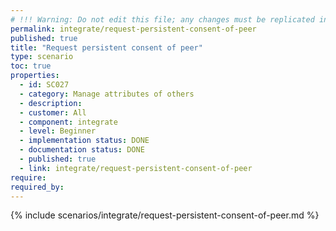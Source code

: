 ```yaml
---
# !!! Warning: Do not edit this file; any changes must be replicated in Excel !!!
permalink: integrate/request-persistent-consent-of-peer
published: true
title: "Request persistent consent of peer"
type: scenario
toc: true
properties:
  - id: SC027
  - category: Manage attributes of others
  - description:
  - customer: All
  - component: integrate
  - level: Beginner
  - implementation status: DONE
  - documentation status: DONE
  - published: true
  - link: integrate/request-persistent-consent-of-peer
require:
required_by:
---
```


{% include scenarios/integrate/request-persistent-consent-of-peer.md %}
